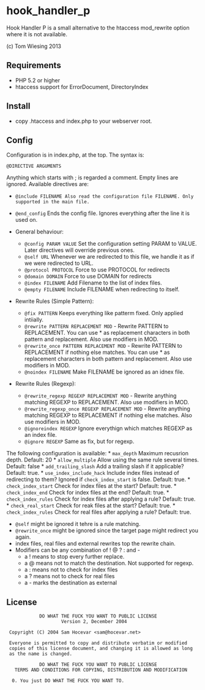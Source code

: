 # hook_handler_p

Hook Handler P is a small alternative to the htaccess mod_rewrite option where it is not available. 

(c) Tom Wiesing 2013

## Requirements
* PHP 5.2 or higher
* htaccess support for ErrorDocument, DirectoryIndex

## Install
* copy .htaccess and index.php to your webserver root.

## Config
Configuration is in index.php, at the top. The syntax is: 

    @DIRECTIVE ARGUMENTS

Anything which starts with ; is regarded a comment. 
Empty lines are ignored. 
Available directives are: 

* `@include FILENAME Also read the configuration file FILENAME. Only supported in the main file. `
* `@end_config` Ends the config file. Ignores everything after the line it is used on. 

* General behaviour:
    * `@config PARAM VALUE` Set the configuration setting PARAM to VALUE. Later directives will override previous ones. 
    * `@self URL` Whenever we are redirected to this file, we handle it as if we were redirected to URL. 
    * `@protocol PROTOCOL` Force to use PROTOCOL for redirects
    * `@domain DOMAIN` Force to use DOMAIN for redirects
    * `@index FILENAME` Add Filename to the list of index files. 
    * `@empty FILENAME` Include FILENAME when redirecting to itself. 


* Rewrite Rules (Simple Pattern): 
    * `@fix PATTERN` Keeps everything like patterm fixed. Only applied intiially. 
    * `@rewrite PATTERN REPLACEMENT MOD` - Rewrite PATTERN to REPLACEMENT. You can use * as replacement characters in both pattern and replacement. Also use modifiers in MOD. 
    * `@rewrite_once PATTERN REPLACEMENT MOD` - Rewrite PATTERN to REPLACEMENT if nothing else matches. You can use * as replacement characters in both pattern and replacement. Also use modifiers in MOD. 
    * `@noindex FILENAME` Make FILENAME be ignored as an idnex file. 


* Rewrite Rules (Regexp): 
    * `@rewrite_regexp REGEXP REPLACEMENT MOD` - Rewrite anything matching REGEXP to REPLACEMENT. Also use modifiers in MOD. 
    * `@rewrite_regexp_once REGEXP REPLACEMENT MOD` - Rewrite anything matching REGEXP to REPLACEMENT if nothing else matches. Also use modifiers in MOD. 
    * `@ignoreindex REGEXP` Ignore everythign which matches REGEXP as an index file. 
    * `@ignore REGEXP` Same as fix, but for regexp. 

The following  configuration is available: 
    * `max_depth` Maximum recusrion depth. Default: 20
    * `allow_multiple` Allow using the same rule several times. Default: false
    * `add_trailing_slash` Add a trailing slash if it applicable? Default: true. 
    * `use_index_include_hack` Include index files instead of redirecting to them? Ignored if `check_index_start` is false. Default: true. 
    * `check_index_start` Check for index files at the start? Default: true. 
    * `check_index_end` Check for index files at the end? Default: true. 
    * `check_index_rules` Check for index files after applying a rule? Default: true. 
    * `check_real_start` Check for reak files at the start? Default: true. 
    * `check_index_rules` Check for real files after applying a rule? Default: true. 

* `@self` might be ignored it tehre is a rule matching. 
* `@rewrite_once` might be ignored since the target page might redirect you again. 
* index files, real files and external rewrites top the rewrite chain. 
* Modifiers can be any combination of ! @ ? :  and -
    * a ! means to stop every further replace. 
    * a @ means not to match the destination. Not supported for regexp. 
    * a : means not to check for index files
    * a ? means not to check for real files
    * a - marks the destination as external

## License
                DO WHAT THE FUCK YOU WANT TO PUBLIC LICENSE
                        Version 2, December 2004

     Copyright (C) 2004 Sam Hocevar <sam@hocevar.net>

     Everyone is permitted to copy and distribute verbatim or modified
     copies of this license document, and changing it is allowed as long
     as the name is changed.

                DO WHAT THE FUCK YOU WANT TO PUBLIC LICENSE
       TERMS AND CONDITIONS FOR COPYING, DISTRIBUTION AND MODIFICATION

      0. You just DO WHAT THE FUCK YOU WANT TO.